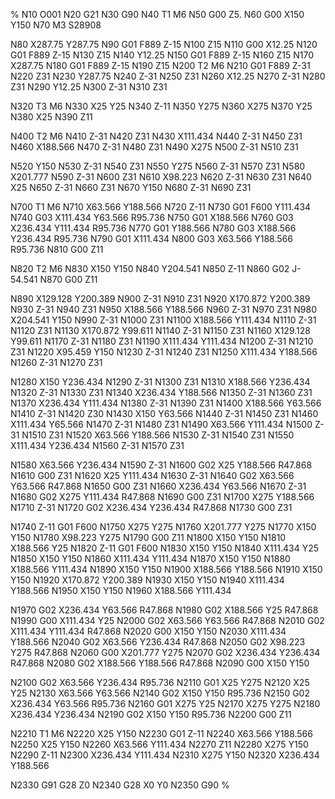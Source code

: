 %
N10  O001
N20 G21
N30 G90 
N40 T1 M6
N50 G00 Z5.
N60 G00 X150 Y150
N70 M3 S28908

N80 X287.75 Y287.75
N90 G01 F889 Z-15
N100 Z15
N110 G00 X12.25
N120 G01 F889 Z-15
N130 Z15
N140 Y12.25
N150 G01 F889 Z-15
N160 Z15
N170 X287.75
N180 G01 F889 Z-15
N190 Z15
N200 T2 M6
N210 G01 F889 Z-31
N220 Z31
N230 Y287.75
N240 Z-31
N250 Z31
N260 X12.25
N270 Z-31
N280 Z31
N290 Y12.25
N300 Z-31
N310 Z31

N320 T3 M6
N330 X25 Y25
N340 Z-11
N350 Y275
N360 X275
N370 Y25
N380 X25
N390 Z11

N400 T2 M6
N410 Z-31
N420 Z31
N430 X111.434
N440 Z-31
N450 Z31
N460 X188.566
N470 Z-31
N480 Z31
N490 X275
N500 Z-31
N510 Z31

N520 Y150
N530 Z-31
N540 Z31
N550 Y275
N560 Z-31
N570 Z31
N580 X201.777
N590 Z-31
N600 Z31
N610 X98.223
N620 Z-31
N630 Z31
N640 X25
N650 Z-31
N660 Z31
N670 Y150
N680 Z-31
N690 Z31

N700 T1 M6
N710 X63.566 Y188.566
N720 Z-11
N730 G01 F600 Y111.434
N740 G03 X111.434 Y63.566 R95.736
N750 G01 X188.566
N760 G03 X236.434 Y111.434 R95.736
N770 G01 Y188.566
N780 G03 X188.566 Y236.434 R95.736
N790 G01 X111.434
N800 G03 X63.566 Y188.566 R95.736
N810 G00 Z11

N820 T2 M6
N830 X150 Y150
N840 Y204.541
N850 Z-11
N860 G02 J-54.541
N870 G00 Z11

N890 X129.128 Y200.389
N900 Z-31
N910 Z31
N920 X170.872 Y200.389
N930 Z-31
N940 Z31
N950 X188.566 Y188.566
N960 Z-31
N970 Z31
N980 X204.541 Y150
N990 Z-31
N1000 Z31
N1100 X188.566 Y111.434
N1110 Z-31
N1120 Z31
N1130 X170.872 Y99.611
N1140 Z-31
N1150 Z31
N1160 X129.128 Y99.611
N1170 Z-31
N1180 Z31
N1190 X111.434 Y111.434
N1200 Z-31
N1210 Z31
N1220 X95.459 Y150
N1230 Z-31 
N1240 Z31
N1250 X111.434 Y188.566
N1260 Z-31
N1270 Z31

N1280 X150 Y236.434
N1290 Z-31
N1300 Z31
N1310 X188.566 Y236.434
N1320 Z-31
N1330 Z31
N1340 X236.434 Y188.566
N1350 Z-31
N1360 Z31
N1370 X236.434 Y111.434
N1380 Z-31
N1390 Z31
N1400 X188.566 Y63.566
N1410 Z-31
N1420 Z30
N1430 X150 Y63.566
N1440 Z-31
N1450 Z31
N1460 X111.434 Y65.566
N1470 Z-31
N1480 Z31
N1490 X63.566 Y111.434
N1500 Z-31
N1510 Z31 
N1520 X63.566 Y188.566
N1530 Z-31
N1540 Z31
N1550 X111.434 Y236.434
N1560 Z-31
N1570 Z31

N1580 X63.566 Y236.434
N1590 Z-31
N1600 G02 X25 Y188.566 R47.868
N1610 G00 Z31
N1620 X25 Y111.434
N1630 Z-31
N1640 G02 X63.566 Y63.566 R47.868
N1650 G00 Z31
N1660 X236.434 Y63.566
N1670 Z-31
N1680 G02 X275 Y111.434 R47.868
N1690 G00 Z31
N1700 X275 Y188.566
N1710 Z-31
N1720 G02 X236.434 Y236.434 R47.868
N1730 G00 Z31

N1740 Z-11 G01 F600
N1750 X275 Y275
N1760 X201.777 Y275
N1770 X150 Y150
N1780 X98.223 Y275
N1790 G00 Z11 
N1800 X150 Y150
N1810 X188.566 Y25
N1820 Z-11 G01 F600
N1830 X150 Y150
N1840 X111.434 Y25
N1850 X150 Y150
N1860 X111.434 Y111.434 
N1870 X150 Y150
N1880 X188.566 Y111.434
N1890 X150 Y150
N1900 X188.566 Y188.566
N1910 X150 Y150
N1920 X170.872 Y200.389
N1930 X150 Y150
N1940 X111.434 Y188.566
N1950 X150 Y150
N1960 X188.566 Y111.434

N1970 G02 X236.434 Y63.566 R47.868
N1980 G02 X188.566 Y25 R47.868
N1990 G00 X111.434 Y25
N2000 G02 X63.566 Y63.566 R47.868
N2010 G02 X111.434 Y111.434 R47.868
N2020 G00 X150 Y150
N2030 X111.434 Y188.566
N2040 G02 X63.566 Y236.434 R47.868
N2050 G02 X98.223 Y275 R47.868
N2060 G00 X201.777 Y275
N2070 G02 X236.434 Y236.434 R47.868
N2080 G02 X188.566 Y188.566 R47.868
N2090 G00 X150 Y150

N2100 G02 X63.566 Y236.434 R95.736
N2110 G01 X25 Y275
N2120 X25 Y25
N2130 X63.566 Y63.566
N2140 G02 X150 Y150 R95.736
N2150 G02 X236.434 Y63.566 R95.736
N2160 G01 X275 Y25
N2170 X275 Y275
N2180 X236.434 Y236.434
N2190 G02 X150 Y150 R95.736
N2200 G00 Z11

N2210 T1 M6
N2220 X25 Y150
N2230 G01 Z-11 
N2240 X63.566 Y188.566
N2250 X25 Y150
N2260 X63.566 Y111.434
N2270 Z11
N2280 X275 Y150
N2290 Z-11
N2300 X236.434 Y111.434
N2310 X275 Y150
N2320 X236.434 Y188.566

N2330 G91 G28 Z0
N2340 G28 X0 Y0
N2350 G90
%

